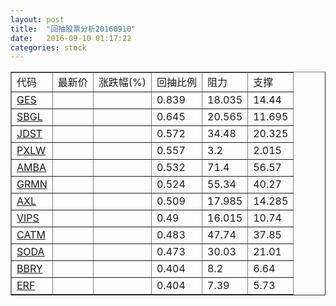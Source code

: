 ```yaml
---
layout: post
title:  "回抽股票分析20160910"
date:   2016-09-10 01:17:22
categories: stock
---
```

<script type="text/javascript">
var stockList = []
stockList.push('gb_ges');
stockList.push('gb_sbgl');
stockList.push('gb_jdst');
stockList.push('gb_pxlw');
stockList.push('gb_amba');
stockList.push('gb_grmn');
stockList.push('gb_axl');
stockList.push('gb_vips');
stockList.push('gb_catm');
stockList.push('gb_soda');
stockList.push('gb_bbry');
stockList.push('gb_erf');
</script>
<table border="1">
 <tr>
 <td>代码</td>
 <td>最新价</td>
 <td>涨跌幅(%)</td>
 <td>回抽比例</td>
 <td>阻力</td>
 <td>支撑</td>
</tr>
  <tr id="ges">
  <td><a href="http://stock.finance.sina.com.cn/usstock/quotes/GES.html" target="_blank">GES</a></td><td></td><td></td><td>0.839</td><td>18.035</td><td>14.44</td></tr>
  <tr id="sbgl">
  <td><a href="http://stock.finance.sina.com.cn/usstock/quotes/SBGL.html" target="_blank">SBGL</a></td><td></td><td></td><td>0.645</td><td>20.565</td><td>11.695</td></tr>
  <tr id="jdst">
  <td><a href="http://stock.finance.sina.com.cn/usstock/quotes/JDST.html" target="_blank">JDST</a></td><td></td><td></td><td>0.572</td><td>34.48</td><td>20.325</td></tr>
  <tr id="pxlw">
  <td><a href="http://stock.finance.sina.com.cn/usstock/quotes/PXLW.html" target="_blank">PXLW</a></td><td></td><td></td><td>0.557</td><td>3.2</td><td>2.015</td></tr>
  <tr id="amba">
  <td><a href="http://stock.finance.sina.com.cn/usstock/quotes/AMBA.html" target="_blank">AMBA</a></td><td></td><td></td><td>0.532</td><td>71.4</td><td>56.57</td></tr>
  <tr id="grmn">
  <td><a href="http://stock.finance.sina.com.cn/usstock/quotes/GRMN.html" target="_blank">GRMN</a></td><td></td><td></td><td>0.524</td><td>55.34</td><td>40.27</td></tr>
  <tr id="axl">
  <td><a href="http://stock.finance.sina.com.cn/usstock/quotes/AXL.html" target="_blank">AXL</a></td><td></td><td></td><td>0.509</td><td>17.985</td><td>14.285</td></tr>
  <tr id="vips">
  <td><a href="http://stock.finance.sina.com.cn/usstock/quotes/VIPS.html" target="_blank">VIPS</a></td><td></td><td></td><td>0.49</td><td>16.015</td><td>10.74</td></tr>
  <tr id="catm">
  <td><a href="http://stock.finance.sina.com.cn/usstock/quotes/CATM.html" target="_blank">CATM</a></td><td></td><td></td><td>0.483</td><td>47.74</td><td>37.85</td></tr>
  <tr id="soda">
  <td><a href="http://stock.finance.sina.com.cn/usstock/quotes/SODA.html" target="_blank">SODA</a></td><td></td><td></td><td>0.473</td><td>30.03</td><td>21.01</td></tr>
  <tr id="bbry">
  <td><a href="http://stock.finance.sina.com.cn/usstock/quotes/BBRY.html" target="_blank">BBRY</a></td><td></td><td></td><td>0.404</td><td>8.2</td><td>6.64</td></tr>
  <tr id="erf">
  <td><a href="http://stock.finance.sina.com.cn/usstock/quotes/ERF.html" target="_blank">ERF</a></td><td></td><td></td><td>0.404</td><td>7.39</td><td>5.73</td></tr>
</table>
